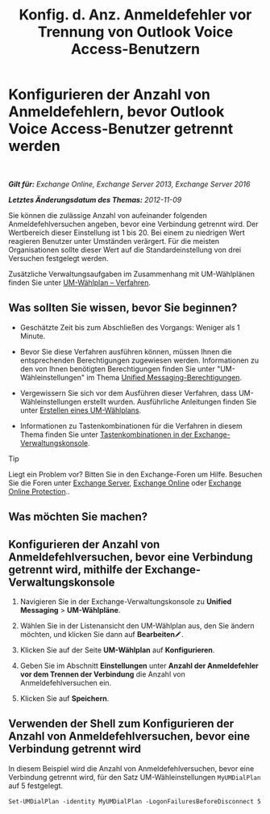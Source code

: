 ﻿---
title: 'Konfig. d. Anz. Anmeldefehler vor Trennung von Outlook Voice Access-Benutzern'
TOCTitle: Konfigurieren der Anzahl von Anmeldefehlern, bevor Outlook Voice Access-Benutzer getrennt werden
ms:assetid: 02f93888-168c-44bb-8cf6-17f5fcc3d733
ms:mtpsurl: https://technet.microsoft.com/de-de/library/Ee423537(v=EXCHG.150)
ms:contentKeyID: 50474949
ms.date: 05/23/2018
mtps_version: v=EXCHG.150
ms.translationtype: MT
---

# Konfigurieren der Anzahl von Anmeldefehlern, bevor Outlook Voice Access-Benutzer getrennt werden

 

_**Gilt für:** Exchange Online, Exchange Server 2013, Exchange Server 2016_

_**Letztes Änderungsdatum des Themas:** 2012-11-09_

Sie können die zulässige Anzahl von aufeinander folgenden Anmeldefehlversuchen angeben, bevor eine Verbindung getrennt wird. Der Wertbereich dieser Einstellung ist 1 bis 20. Bei einem zu niedrigen Wert reagieren Benutzer unter Umständen verärgert. Für die meisten Organisationen sollte dieser Wert auf die Standardeinstellung von drei Versuchen festgelegt werden.

Zusätzliche Verwaltungsaufgaben im Zusammenhang mit UM-Wählplänen finden Sie unter [UM-Wählplan – Verfahren](um-dial-plan-procedures-exchange-2013-help.md).

## Was sollten Sie wissen, bevor Sie beginnen?

  - Geschätzte Zeit bis zum Abschließen des Vorgangs: Weniger als 1 Minute.

  - Bevor Sie diese Verfahren ausführen können, müssen Ihnen die entsprechenden Berechtigungen zugewiesen werden. Informationen zu den von Ihnen benötigten Berechtigungen finden Sie unter "UM-Wähleinstellungen" im Thema [Unified Messaging-Berechtigungen](unified-messaging-permissions-exchange-2013-help.md).

  - Vergewissern Sie sich vor dem Ausführen dieser Verfahren, dass UM-Wähleinstellungen erstellt wurden. Ausführliche Anleitungen finden Sie unter [Erstellen eines UM-Wählplans](https://review.docs.microsoft.com/de-de/exchange/voice-mail-unified-messaging/connect-voice-mail-system/create-um-dial-plan).

  - Informationen zu Tastenkombinationen für die Verfahren in diesem Thema finden Sie unter [Tastenkombinationen in der Exchange-Verwaltungskonsole](keyboard-shortcuts-in-the-exchange-admin-center-exchange-online-protection-help.md).


> [!TIP]
> Liegt ein Problem vor? Bitten Sie in den Exchange-Foren um Hilfe. Besuchen Sie die Foren unter <A href="https://go.microsoft.com/fwlink/p/?linkid=60612">Exchange Server</A>, <A href="https://go.microsoft.com/fwlink/p/?linkid=267542">Exchange Online</A> oder <A href="https://go.microsoft.com/fwlink/p/?linkid=285351">Exchange Online Protection</A>..



## Was möchten Sie machen?

## Konfigurieren der Anzahl von Anmeldefehlversuchen, bevor eine Verbindung getrennt wird, mithilfe der Exchange-Verwaltungskonsole

1.  Navigieren Sie in der Exchange-Verwaltungskonsole zu **Unified Messaging** \> **UM-Wählpläne**.

2.  Wählen Sie in der Listenansicht den UM-Wählplan aus, den Sie ändern möchten, und klicken Sie dann auf **Bearbeiten**![Bearbeitungssymbol](images/Bb124582.6f53ccb2-1f13-4c02-bea0-30690e6ea71d(EXCHG.150).gif "Bearbeitungssymbol").

3.  Klicken Sie auf der Seite **UM-Wählplan** auf **Konfigurieren**.

4.  Geben Sie im Abschnitt **Einstellungen** unter **Anzahl der Anmeldefehler vor dem Trennen der Verbindung** die Anzahl von Anmeldefehlversuchen ein.

5.  Klicken Sie auf **Speichern**.

## Verwenden der Shell zum Konfigurieren der Anzahl von Anmeldefehlversuchen, bevor eine Verbindung getrennt wird

In diesem Beispiel wird die Anzahl von Anmeldefehlversuchen, bevor eine Verbindung getrennt wird, für den Satz UM-Wähleinstellungen `MyUMDialPlan` auf 5 festgelegt.

    Set-UMDialPlan -identity MyUMDialPlan -LogonFailuresBeforeDisconnect 5

